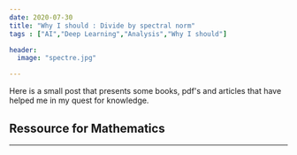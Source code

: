 ```yaml
---
date: 2020-07-30
title: "Why I should : Divide by spectral norm"
tags : ["AI","Deep Learning","Analysis","Why I should"]

header:
  image: "spectre.jpg"

---
```


Here is a small post that presents some books, pdf's and articles that have helped me in my quest for knowledge.

## Ressource for Mathematics
---


